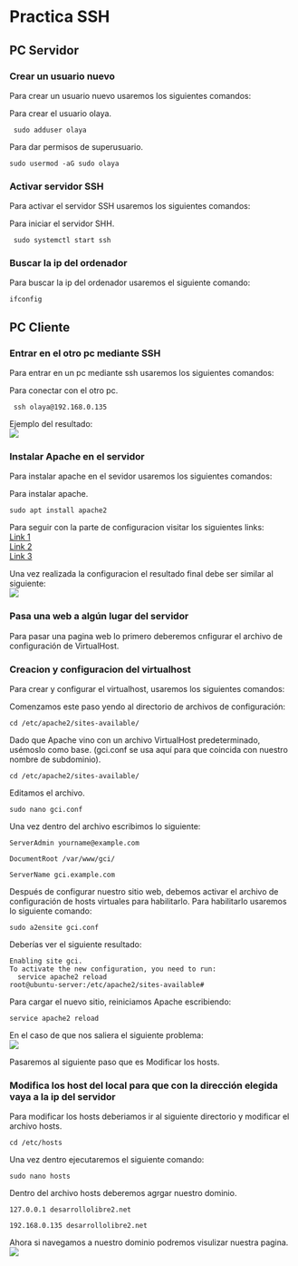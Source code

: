 # Practica SSH

## PC Servidor
### Crear un usuario nuevo
Para crear un usuario nuevo usaremos los siguientes comandos:

Para crear el usuario olaya.
```
 sudo adduser olaya
```
Para dar permisos de superusuario.
```
sudo usermod -aG sudo olaya
```

### Activar servidor SSH
Para activar el servidor SSH usaremos los siguientes comandos:

Para iniciar el servidor SHH.
```
 sudo systemctl start ssh
```

### Buscar la ip del ordenador
Para buscar la ip del ordenador usaremos el siguiente comando:
```
ifconfig
```

## PC Cliente

### Entrar en el otro pc mediante SSH
Para entrar en un pc mediante ssh usaremos los siguientes comandos:

Para conectar con el otro pc.
```
 ssh olaya@192.168.0.135
```

Ejemplo del resultado:  
![](https://lh4.googleusercontent.com/TNsVTUC0cZELaz4gkRVRkzdJ1steWeVl0OZgFnN9ImzW6cQ8fzxVSbBUbao7YH0JxEY=w2400)

### Instalar Apache en el servidor
Para instalar apache en el sevidor usaremos los siguientes comandos:

Para instalar apache.
```
sudo apt install apache2
```

Para seguir con la parte de configuracion visitar los siguientes links:  
[Link 1](https://github.com/Sebi16/Portfolio_DAW/edit/main/Ejercicios/Apache.md)  
[Link 2]()  
[Link 3]()  

Una vez realizada la configuracion el resultado final debe ser similar al siguiente:  
![](https://lh6.googleusercontent.com/EkLnHS4MUgv2FCAyIICw4MH-9dhSr0GIaDu1nGuanYg3rEACEn9CHF2qdNxh34zxyXo=w2400)

### Pasa una web a algún lugar del servidor
Para pasar una pagina web lo primero deberemos cnfigurar el archivo de configuración de VirtualHost.

### Creacion y configuracion del virtualhost
Para crear y configurar el virtualhost, usaremos los siguientes comandos:

Comenzamos este paso yendo al directorio de archivos de configuración:
```
cd /etc/apache2/sites-available/
```

Dado que Apache vino con un archivo VirtualHost predeterminado, usémoslo como base. (gci.conf se usa aquí para que coincida con nuestro nombre de subdominio).
```
cd /etc/apache2/sites-available/
```

Editamos el archivo.
```
sudo nano gci.conf
```

Una vez dentro del archivo escribimos lo siguiente:
```
ServerAdmin yourname@example.com
```
```
DocumentRoot /var/www/gci/
```
```
ServerName gci.example.com
```

Después de configurar nuestro sitio web, debemos activar el archivo de configuración de hosts virtuales para habilitarlo. Para habilitarlo usaremos lo siguiente comando:
```
sudo a2ensite gci.conf
```

Deberías ver el siguiente resultado:
```
Enabling site gci.
To activate the new configuration, you need to run:
  service apache2 reload
root@ubuntu-server:/etc/apache2/sites-available#
```

Para cargar el nuevo sitio, reiniciamos Apache escribiendo:
```
service apache2 reload
```

En el caso de que nos saliera el siguiente problema:  
![](https://www.desarrollolibre.net/public/images/example/apache/sitio-caido.png?ezimgfmt=rs:300x225/rscb1/ng:webp/ngcb1)

Pasaremos al siguiente paso que es Modificar los hosts.

### Modifica los host del local para que con la dirección elegida vaya a la ip del servidor
Para modificar los hosts deberiamos ir al siguiente directorio y modificar el archivo hosts.
```
cd /etc/hosts
```

Una vez dentro ejecutaremos el siguiente comando:
```
sudo nano hosts
```

Dentro del archivo hosts deberemos agrgar nuestro dominio.
```
127.0.0.1 desarrollolibre2.net
```
```
192.168.0.135 desarrollolibre2.net
```
Ahora si navegamos a nuestro dominio podremos visulizar nuestra pagina.
![](https://lh4.googleusercontent.com/ySvXjjaQJqoquzbNBg5hu7l_w5Yw8L7BIWXcx7RqLimRBo5DZXWZqcU3OKkSbY9iwb8=w2400)
